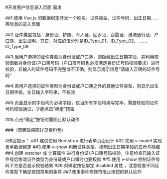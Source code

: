 #开发用户信息录入页面 需求

##1.使用 Vue.js 的数据绑定开发一个姓名、证件类型、证件号码、出生日期……等信息的录入页面

##2.证件类型包括：身份证、护照、军人证、回乡证、台胞证、港澳通行证、户口簿、出生证明、其它，对应的值分别是ID_Type_01、ID_Type_02、……、ID_Type_09

##3.当用户选择的证件类型为身份证或户口簿，则隐藏出生日期字段，并利用校验函数对身份证/户口簿号码（户口簿号码也必须满足身份证号码校验要求）进行校验，若输入的证件号码不完整或不正确，则显示提示信息“请输入正确的证件号码”

##4.若用户选择的证件类型为身份证或户口簿之外的其他证件类型，则显示出生日期字段，生日输入字符串，不校验

##5.页面显示的字段均为必填字段，仅当所有字段均填写完毕，需要校验的证件号码校验通过，才能点击“确定”按钮

##6.点击“确定”按钮时需阻止默认动作

###（页面效果图详见资料包）

#作业提示：
##1.建议使用 Bootstrap 进行表单页面设计
##2.使用 v-model 实现表单数据绑定
##3.使用 v-show 判断证件类型，控制出生日期字段的显示与隐藏
##4.创建 watcher 或 计算属性 进行身份证/户口簿号码校验，注意检查已输入证件号后修改证件类型为身份证或户口簿时也要校验
##5.使用 v-show 控制证件号码下方是否显示校验结果
##6.对确定按钮绑定 disabled 属性 ，注意检查不同证件类型下确定按钮禁用的条件
##7.使用事件修饰符阻止按钮的默认动作
